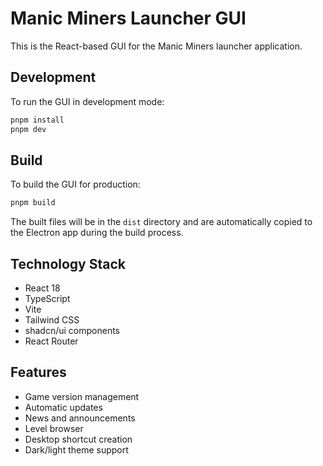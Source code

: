 # Manic Miners Launcher GUI

This is the React-based GUI for the Manic Miners launcher application.

## Development

To run the GUI in development mode:

```bash
pnpm install
pnpm dev
```

## Build

To build the GUI for production:

```bash
pnpm build
```

The built files will be in the `dist` directory and are automatically copied to the Electron app during the build process.

## Technology Stack

- React 18
- TypeScript
- Vite
- Tailwind CSS
- shadcn/ui components
- React Router

## Features

- Game version management
- Automatic updates
- News and announcements
- Level browser
- Desktop shortcut creation
- Dark/light theme support
